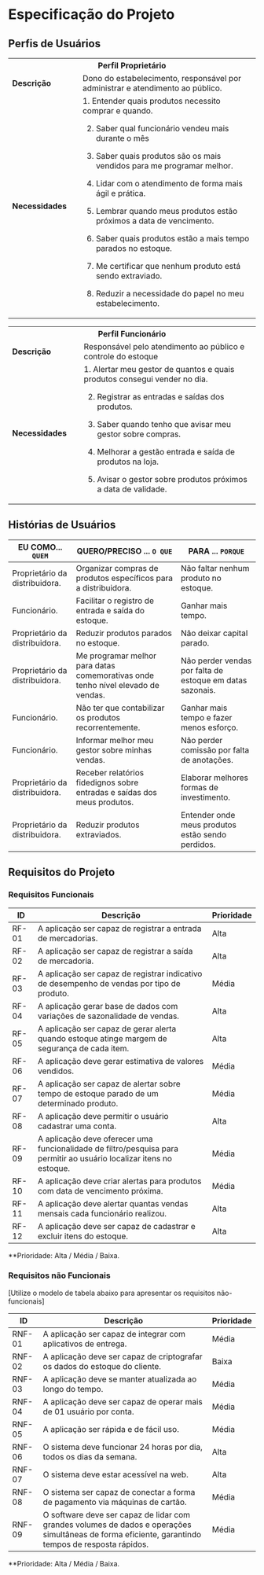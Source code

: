 # Especificação do Projeto

## Perfis de Usuários









<table>
<tbody>
<tr align=center>
<th colspan="2">Perfil Proprietário </th>
</tr>
<tr>
<td width="150px"><b>Descrição</b></td>
<td width="600px">Dono do estabelecimento, responsável por administrar e atendimento ao público.  
 </td>
</tr>
<tr>
<td><b>Necessidades</b></td>
<td>1. Entender quais produtos necessito comprar e quando. 

2. Saber qual funcionário vendeu mais durante o mês 

3. Saber quais produtos são os mais vendidos para me programar melhor. 

4. Lidar com o atendimento de forma mais ágil e prática. 

5. Lembrar quando meus produtos estão próximos a data de vencimento. 

6. Saber quais produtos estão a mais tempo parados no estoque. 

7. Me certificar que nenhum produto está sendo extraviado. 

8. Reduzir a necessidade do papel no meu estabelecimento.</td>
</tr>
</tbody>
</table>

<table>
<tbody>
<tr align=center>
<th colspan="2">Perfil Funcionário </th>
</tr>
<tr>
<td width="150px"><b>Descrição</b></td>
<td width="600px">  Responsável pelo atendimento ao público e controle do estoque
 </td>
</tr>
<tr>
<td><b>Necessidades</b>  
</td>
<td>1. Alertar meu gestor de quantos e quais produtos consegui vender no dia. 

2. Registrar as entradas e saídas dos produtos. 

3. Saber quando tenho que avisar meu gestor sobre compras. 

4. Melhorar a gestão entrada e saída de produtos na loja.
5.  Avisar o gestor sobre produtos próximos a data de validade.</td>
</tr>
</tbody>
</table>




## Histórias de Usuários


|EU COMO... `QUEM`   | QUERO/PRECISO ... `O QUE` |PARA ... `PORQUE`                 |
|--------------------|---------------------------|----------------------------------|
| Proprietário da distribuidora.|Organizar compras de produtos específicos para a distribuidora.|Não faltar nenhum produto no estoque.|
| Funcionário.|Facilitar o registro de entrada e saída do estoque.|Ganhar mais tempo.
| Proprietário da distribuidora.| Reduzir produtos parados no estoque.|Não deixar capital parado.|
| Proprietário da distribuidora.|Me programar melhor para datas comemorativas onde tenho nível elevado de vendas.|Não perder vendas por falta de estoque em datas sazonais.|
|Funcionário.|Não ter que contabilizar os produtos recorrentemente.|Ganhar mais tempo e fazer menos esforço.|
|Funcionário.|Informar melhor meu gestor sobre minhas vendas.|Não perder comissão por falta de anotações.|
|Proprietário da distribuidora.|Receber relatórios fidedignos sobre entradas e saídas dos meus produtos.|Elaborar melhores formas de investimento.|
|Proprietário da distribuidora.|Reduzir produtos extraviados.|Entender onde meus produtos estão sendo perdidos.|
## Requisitos do Projeto



### Requisitos Funcionais



|ID     | Descrição                                  | Prioridade |
|-------|--------------------------------------------|------------|
| RF-01 | A aplicação ser capaz de registrar a entrada de mercadorias.|Alta| 
| RF-02 | A aplicação ser capaz de registrar a saída de mercadoria. | Alta  |
| RF-03 | A aplicação ser capaz de registrar indicativo de desempenho de vendas por tipo de produto.|Média|
| RF-04 | A aplicação gerar base de dados com variações de sazonalidade de vendas.|Alta|
| RF-05 | A aplicação ser capaz de gerar alerta quando estoque atinge margem de segurança de cada item.|Alta|
| RF-06 | A aplicação deve gerar estimativa de valores vendidos.|Média|
| RF-07 | A aplicação ser capaz de alertar sobre tempo de estoque parado de um determinado produto.|Média|
| RF-08 | A aplicação deve permitir o usuário cadastrar uma conta.|Alta|
| RF-09 | A aplicação deve oferecer uma funcionalidade de filtro/pesquisa para permitir ao usuário localizar itens no estoque.|Média| 
| RF-10 | A aplicação deve criar alertas para produtos com data de vencimento próxima. |Média|
| RF-11 | A aplicação deve alertar quantas vendas mensais cada funcionário realizou. |Alta|
| RF-12 | A aplicação deve ser capaz de cadastrar e excluir itens do estoque.|Alta|


**Prioridade: Alta / Média / Baixa. 

### Requisitos não Funcionais

[Utilize o modelo de tabela abaixo para apresentar os requisitos não-funcionais]

|ID      | Descrição               |Prioridade |
|--------|-------------------------|----|
| RNF-01 | A aplicação ser capaz de integrar com aplicativos de entrega.      | Média   | 
| RNF-02    |  A aplicação deve ser capaz de criptografar os dados do estoque do cliente.                    | Baixa   | 
| RNF-03 | A aplicação deve se manter atualizada ao longo do tempo.      | Média   | 
| RNF-04 | A aplicação deve ser capaz de operar mais de 01 usuário por conta.      | Média   | 
| RNF-05 | A aplicação ser rápida e de fácil uso.      | Média   | 
| RNF-06 | O sistema deve funcionar 24 horas por dia, todos os dias da semana.     | Alta   | 
| RNF-07 | O sistema deve estar acessível na web.     | Alta   | 
| RNF-08 | O sistema ser capaz de conectar a forma de pagamento via máquinas de cartão.     | Média   | 
| RNF-09 | O software deve ser capaz de lidar com grandes volumes de dados e operações simultâneas de forma eficiente, garantindo tempos de resposta rápidos.     | Média   | 

**Prioridade: Alta / Média / Baixa. 


